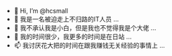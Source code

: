 - 👋 Hi, I’m @hcsmall
- 👀 我是一名被迫走上不归路的IT人员 ...
- 🌱 我不承认我是小白，但是我也不觉得我是个大佬 ...
- 💞️ 我的时间很少，我更多的时间是在日站 ...
- 📫 我讨厌花大把的时间在跟我赚钱无关经验的事情上 ...

<!---
hcsmall/hcsmall is a ✨ special ✨ repository because its `README.md` (this file) appears on your GitHub profile.
You can click the Preview link to take a look at your changes.
--->
